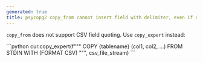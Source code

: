 ```yaml
---
generated: true
title: psycopg2 copy_from cannot insert field with delimiter, even if quoted
---
```


`copy_from` does not support CSV field quoting. Use `copy_expert` instead:

<div markdown="1" class="ans">
```python
cur.copy_expert(f"""
    COPY {tablename} (col1, col2, ...)
    FROM STDIN
    WITH (FORMAT CSV)
""", csv_file_stream)
```
</div>
